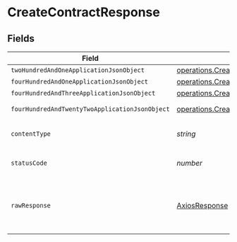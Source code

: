 # CreateContractResponse


## Fields

| Field                                                                                                                                         | Type                                                                                                                                          | Required                                                                                                                                      | Description                                                                                                                                   |
| --------------------------------------------------------------------------------------------------------------------------------------------- | --------------------------------------------------------------------------------------------------------------------------------------------- | --------------------------------------------------------------------------------------------------------------------------------------------- | --------------------------------------------------------------------------------------------------------------------------------------------- |
| `twoHundredAndOneApplicationJsonObject`                                                                                                       | [operations.CreateContractResponseBody](../../../sdk/models/operations/createcontractresponsebody.md)                                         | :heavy_minus_sign:                                                                                                                            | Created                                                                                                                                       |
| `fourHundredAndOneApplicationJsonObject`                                                                                                      | [operations.CreateContractContractsResponseBody](../../../sdk/models/operations/createcontractcontractsresponsebody.md)                       | :heavy_minus_sign:                                                                                                                            | Unauthenticated                                                                                                                               |
| `fourHundredAndThreeApplicationJsonObject`                                                                                                    | [operations.CreateContractContractsResponseResponseBody](../../../sdk/models/operations/createcontractcontractsresponseresponsebody.md)       | :heavy_minus_sign:                                                                                                                            | Forbidden                                                                                                                                     |
| `fourHundredAndTwentyTwoApplicationJsonObject`                                                                                                | [operations.CreateContractContractsResponse422ResponseBody](../../../sdk/models/operations/createcontractcontractsresponse422responsebody.md) | :heavy_minus_sign:                                                                                                                            | Invalid data posted                                                                                                                           |
| `contentType`                                                                                                                                 | *string*                                                                                                                                      | :heavy_check_mark:                                                                                                                            | HTTP response content type for this operation                                                                                                 |
| `statusCode`                                                                                                                                  | *number*                                                                                                                                      | :heavy_check_mark:                                                                                                                            | HTTP response status code for this operation                                                                                                  |
| `rawResponse`                                                                                                                                 | [AxiosResponse](https://axios-http.com/docs/res_schema)                                                                                       | :heavy_minus_sign:                                                                                                                            | Raw HTTP response; suitable for custom response parsing                                                                                       |